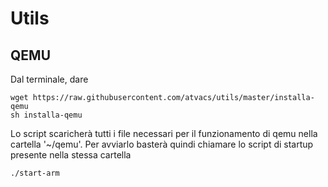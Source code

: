 # Utils
## QEMU
Dal terminale, dare
```
wget https://raw.githubusercontent.com/atvacs/utils/master/installa-qemu
sh installa-qemu
```
Lo script scaricherà tutti i file necessari per il funzionamento di qemu nella cartella '~/qemu'. Per avviarlo basterà quindi chiamare lo script di startup presente nella stessa cartella
```
./start-arm
```
